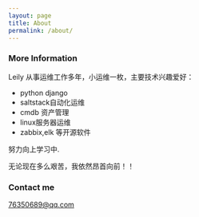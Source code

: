```yaml
---
layout: page
title: About
permalink: /about/
---
```




### More Information

Leily 从事运维工作多年，小运维一枚，主要技术兴趣爱好：

- python django
- saltstack自动化运维
- cmdb 资产管理
- linux服务器运维
- zabbix,elk 等开源软件

努力向上学习中.

无论现在多么艰苦，我依然昂首向前！！

### Contact me

[76350689@qq.com](mailto:76350689@qq.com)

